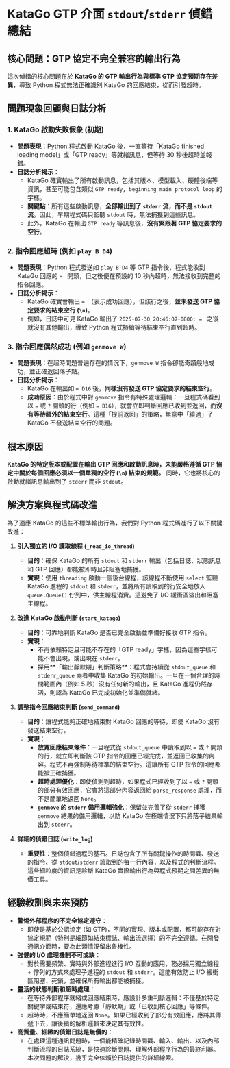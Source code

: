 # KataGo GTP 介面 `stdout`/`stderr` 偵錯總結

## 核心問題：GTP 協定不完全兼容的輸出行為

這次偵錯的核心問題在於 **KataGo 的 GTP 輸出行為與標準 GTP 協定預期存在差異**，導致 Python 程式無法正確識別 KataGo 的回應結束，從而引發超時。

## 問題現象回顧與日誌分析

### 1. KataGo 啟動失敗假象 (初期)

* **問題表現**：Python 程式啟動 KataGo 後，一直等待「KataGo finished loading model」或「GTP ready」等就緒訊息，但等待 30 秒後超時並報錯。
* **日誌分析揭示**：
    * KataGo 確實輸出了所有啟動訊息，包括其版本、模型載入、硬體後端等資訊，甚至可能包含類似 `GTP ready, beginning main protocol loop` 的字樣。
    * **關鍵點**：所有這些啟動訊息，**全部輸出到了 `stderr` 流，而不是 `stdout` 流**。因此，早期程式碼只監聽 `stdout` 時，無法捕獲到這些訊息。
    * 此外，KataGo 在輸出 `GTP ready` 等訊息後，**沒有緊跟著 GTP 協定要求的空行**。

### 2. 指令回應超時 (例如 `play B D4`)

* **問題表現**：Python 程式發送如 `play B D4` 等 GTP 指令後，程式能收到 KataGo 回應的 `= ` 開頭，但之後便在預設的 10 秒內超時，無法接收到完整的指令回應。
* **日誌分析揭示**：
    * KataGo 確實會輸出 `= `（表示成功回應），但該行之後，**並未發送 GTP 協定要求的結束空行 (`\n`)**。
    * 例如，日誌中可見 KataGo 輸出了 `2025-07-30 20:46:07+0800: = ` 之後就沒有其他輸出，導致 Python 程式持續等待結束空行直到超時。

### 3. 指令回應偶然成功 (例如 `genmove W`)

* **問題表現**：在超時問題普遍存在的情況下，`genmove W` 指令卻能奇蹟般地成功，並正確返回落子點。
* **日誌分析揭示**：
    * KataGo 在輸出如 `= D16` 後，**同樣沒有發送 GTP 協定要求的結束空行**。
    * **成功原因**：由於程式中對 `genmove` 指令有特殊處理邏輯：一旦程式碼看到以 `=` 或 `?` 開頭的行（例如 `= D16`），就會立即判斷回應已收到並返回，而**沒有等待額外的結束空行**。這種「提前返回」的策略，無意中「繞過」了 KataGo 不發送結束空行的問題。

## 根本原因

**KataGo 的特定版本或配置在輸出 GTP 回應和啟動訊息時，未能嚴格遵循 GTP 協定中關於每個回應必須以一個單獨的空行 (`\n`) 結束的規範。** 同時，它也將核心的啟動就緒訊息輸出到了 `stderr` 而非 `stdout`。

## 解決方案與程式碼改進

為了適應 KataGo 的這些不標準輸出行為，我們對 Python 程式碼進行了以下關鍵改進：

1.  **引入獨立的 I/O 讀取線程 (`_read_io_thread`)**
    * **目的**：確保 KataGo 的所有 `stdout` 和 `stderr` 輸出（包括日誌、狀態訊息和 GTP 回應）都能被即時且非阻塞地捕獲。
    * **實現**：使用 `threading` 啟動一個後台線程，該線程不斷使用 `select` 監聽 KataGo 進程的 `stdout` 和 `stderr`，並將所有讀取到的行安全地放入 `queue.Queue()` 佇列中，供主線程消費。這避免了 I/O 緩衝區溢出和阻塞主線程。

2.  **改進 KataGo 啟動判斷 (`start_katago`)**
    * **目的**：可靠地判斷 KataGo 是否已完全啟動並準備好接收 GTP 指令。
    * **實現**：
        * 不再依賴特定且可能不存在的「GTP ready」字樣，因為這些字樣可能不會出現，或出現在 `stderr`。
        * 採用**「輸出靜默期」判斷策略**：程式會持續從 `stdout_queue` 和 `stderr_queue` 兩者中收集 KataGo 的初始輸出。一旦在一個合理的時間範圍內（例如 5 秒）沒有任何新的輸出，且 KataGo 進程仍然存活，則認為 KataGo 已完成初始化並準備就緒。

3.  **調整指令回應結束判斷 (`send_command`)**
    * **目的**：讓程式能夠正確地結束對 KataGo 回應的等待，即使 KataGo 沒有發送結束空行。
    * **實現**：
        * **放寬回應結束條件**：一旦程式從 `stdout_queue` 中讀取到以 `=` 或 `?` 開頭的行，就立即判斷該 GTP 指令的回應已經完成，並返回已收集的內容。程式不再強制等待標準的結束空行。這讓所有 GTP 指令的回應都能被正確捕獲。
        * **超時處理優化**：即使偵測到超時，如果程式已經收到了以 `=` 或 `?` 開頭的部分有效回應，它會將這部分內容返回給 `parse_response` 處理，而不是簡單地返回 `None`。
        * **`genmove` 的 `stderr` 備用邏輯強化**：保留並完善了從 `stderr` 捕獲 `genmove` 結果的備用邏輯，以防 KataGo 在極端情況下只將落子結果輸出到 `stderr`。

4.  **詳細的偵錯日誌 (`write_log`)**
    * **重要性**：整個偵錯過程的基石。日誌包含了所有關鍵操作的時間戳、發送的指令、從 `stdout`/`stderr` 讀取到的每一行內容，以及程式的判斷流程。這些細粒度的資訊是診斷 KataGo 實際輸出行為與程式預期之間差異的無價工具。

## 經驗教訓與未來預防

* **警惕外部程序的不完全協定遵守**：
    * 即使是基於公認協定 (如 GTP)，不同的實現、版本或配置，都可能存在對協定規範（特別是細節如結束標誌、輸出流選擇）的不完全遵循。在開發通訊介面時，要為此類情況留出魯棒性。
* **強健的 I/O 處理機制不可或缺**：
    * 對於需要頻繁、實時與外部進程進行 I/O 互動的應用，務必採用獨立線程 + 佇列的方式來處理子進程的 `stdout` 和 `stderr`。這能有效防止 I/O 緩衝區阻塞、死鎖，並確保所有輸出都能被捕獲。
* **靈活的狀態判斷和超時處理**：
    * 在等待外部程序就緒或回應結束時，應設計多重判斷邏輯：不僅基於特定關鍵字或結束符，還應考慮「靜默期」或「已收到核心回應」等條件。
    * 超時時，不應簡單地返回 `None`。如果已經收到了部分有效回應，應將其傳遞下去，讓後續的解析邏輯來決定其有效性。
* **高質量、細緻的偵錯日誌是無價的**：
    * 在處理這種通訊問題時，一個能精確記錄時間戳、輸入、輸出、以及內部判斷流程的日誌系統，是快速診斷問題、理解外部程序行為的最終利器。本次問題的解決，幾乎完全依賴於日誌提供的詳細線索。